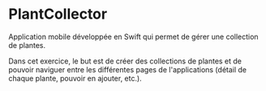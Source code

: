 # PlantCollector
Application mobile développée en Swift qui permet de gérer une collection de plantes.

Dans cet exercice, le but est de créer des collections de plantes et de pouvoir naviguer entre les différentes pages de l'applications (détail de chaque plante, pouvoir en ajouter, etc.).
